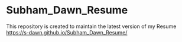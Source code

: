 # Subham_Dawn_Resume
This repository is created to maintain the latest version of my Resume
https://s-dawn.github.io/Subham_Dawn_Resume/